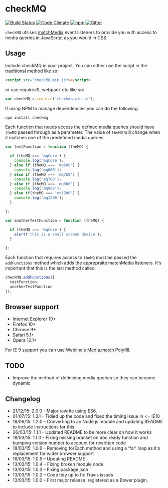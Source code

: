 # checkMQ

[![Build Status](https://travis-ci.org/powerhouse-industries/checkmq.svg?branch=master)](https://travis-ci.org/powerhouse-industries/checkmq) [![Code Climate](https://codeclimate.com/github/powerhouse-industries/checkmq/badges/gpa.svg)](https://codeclimate.com/github/powerhouse-industries/checkmq) [![npm](https://img.shields.io/npm/v/checkmq.svg)](https://www.npmjs.com/package/checkmq) [![Gitter](https://badges.gitter.im/Join%20Chat.svg)](https://gitter.im/powerhouse-industries/checkmq?utm_source=badge&utm_medium=badge&utm_campaign=pr-badge)

`checkMQ` utilises [matchMedia](https://developer.mozilla.org/en-US/docs/Web/API/Window/matchMedia) event listeners to provide you with access to media queries in JavaScript as you would in CSS.

## Usage

Include checkMQ in your project. You can either use the script in the traditional method like so:

```html
<script src="checkMQ.min.js"></script>
```

or use requireJS, webpack etc like so:

```javascript
var checkMQ = require('checkmq.min.js');
```

If using NPM to manage dependencies you can do the following:

```bash
npm install checkmq
```

Each function that needs access the defined media queries should have `theMQ` passed through as a parameter. The value of `theMQ` will change when it matches one of the predefined media queries.

```javascript
var testFunction = function (theMQ) {

  if (theMQ === 'mqCore') {
    console.log('mqCore');
  } else if (theMQ === 'mq600') {
    console.log('mq600');
  } else if (theMQ === 'mq768') {
    console.log('mq768');
  } else if (theMQ === 'mq960') {
    console.log('mq960');
  } else if(theMQ === 'mq1200') {
    console.log('mq1200');
  }

};

var anotherTestFunction = function (theMQ) {

  if (theMQ === 'mqCore') {
    alert('this is a small screen device');
  }

};
```

Each function that requires access to `theMQ` must be passed the `addFunctions` method which adds the appropraite matchMedia listeners. It's important that this is the last method called.

```javascript
checkMQ.addFunctions([
  testFunction,
  anotherTestFunction
]);
```

## Browser support

* Internet Explorer 10+
* Firefox 10+
* Chrome 9+
* Safari 5.1+
* Opera 12.1+

For IE 9 support you can use [Weblinc's Media.match Polyfill](https://github.com/weblinc/media-match).

## TODO
- Improve the method of definining media queries so they can become dynamic

## Changelog

* 21/12/15: 2.0.0 - Major rewrite using ES6.
* 01/07/15: 1.3.1 - Tidied up the code and fixed the timing issue in <= IE10
* 18/06/15: 1.2.0 - Converting to an Node.js module and updating README to include instructions for this
* 26/03/15: 1.1.1 - Updated README to be more clear on how it works
* 18/03/15: 1.1.0 - Fixing missing bracket on doc ready function and bumping version number to account for rewritten code
* 18/03/15: 1.0.6 – Removing forEach method and using a 'for' loop as it's replacement for wider browser support
* 16/03/15: 1.0.5 – Updating README
* 13/03/15: 1.0.4 – Fixing broken module code
* 13/03/15: 1.0.3 – Fixing package.json
* 13/03/15: 1.0.2 – Code tidy up to fix Travis issues
* 13/03/15: 1.0.0 – First major release: registered as a Bower plugin.
